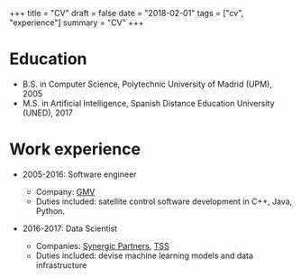 +++
title = "CV"
draft = false
date = "2018-02-01"
tags = ["cv", "experience"]
summary = "CV"
+++

Education
======
* B.S. in Computer Science, Polytechnic University of Madrid (UPM), 2005
* M.S. in Artificial Intelligence, Spanish Distance Education University (UNED), 2017

Work experience
======
* 2005-2016: Software engineer
  * Company: [GMV](http://www.gmv.com/en/)
  * Duties included: satellite control software development in C++, Java, Python.

* 2016-2017: Data Scientist
  * Companies: [Synergic Partners](http://www.synergicpartners.com/en/), [TSS](http://www.aimsun.com/)
  * Duties included: devise machine learning models and data infrastructure
